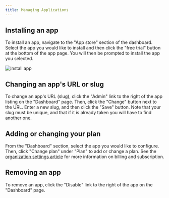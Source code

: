 ```yaml
---
title: Managing Applications
---
```


## Installing an app

To install an app, navigate to the "App store" section of the dashboard. Select the app you would like to install and then click the "free trial" button at the bottom of the app page. You will then be prompted to install the app you selected.

![install app](../images/screenshot_install_app.png)

## Changing an app's URL or slug

To change an app's URL (slug), click the "Admin" link to the right of the app listing on the "Dashboard" page. Then, click the "Change" button next to the URL. Enter a new slug, and then click the "Save" button. Note that your slug must be unique, and that if it is already taken you will have to find another one.

## Adding or changing your plan

From the "Dashboard" section, select the app you would like to configure. Then, click "Change plan" under "Plan" to add or change a plan. See the [organization settings article](../1_accounts/3_organization_settings.html) for more information on billing and subscription.

## Removing an app

To remove an app, click the "Disable" link to the right of the app on the "Dashboard" page.
